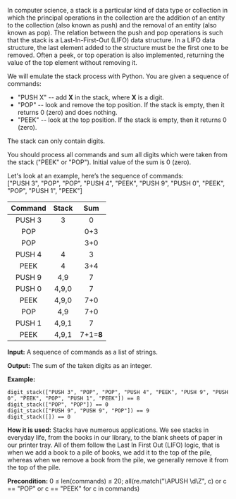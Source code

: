 In computer science, a stack is a particular kind of data type or collection in which the principal operations in the collection are the addition of an entity to the collection (also known as push) and the removal of an entity (also known as pop). The relation between the push and pop operations is such that the stack is a Last-In-First-Out (LIFO) data structure. In a LIFO data structure, the last element added to the structure must be the first one to be removed. Often a peek, or top operation is also implemented, returning the value of the top element without removing it.

We will emulate the stack process with Python. You are given a sequence of commands:

- "PUSH X" -- add <b>X</b> in the stack, where <b>X</b> is a digit.
- "POP" -- look and remove the top position. If the stack is empty, then it returns 0 (zero) and does nothing.
- "PEEK" -- look at the top position. If the stack is empty, then it returns 0 (zero).

The stack can only contain digits.

You should process all commands and sum all digits which were taken from the stack ("PEEK" or "POP"). Initial value of the sum is 0 (zero).

Let's look at an example, here’s the sequence of commands:</br>
["PUSH 3", "POP", "POP", "PUSH 4", "PEEK", "PUSH 9", "PUSH 0", "PEEK", "POP", "PUSH 1", "PEEK"]

| Command | Stack |  Sum  |
|:-------:|:-----:|:-----:|
|  PUSH 3 |   3   |   0   |
|   POP   |       |  0+3  |
|   POP   |       |  3+0  |
|  PUSH 4 |   4   |   3   |
|   PEEK  |   4   |  3+4  |
|  PUSH 9 |  4,9  |   7   |
|  PUSH 0 | 4,9,0 |   7   |
|   PEEK  | 4,9,0 |  7+0  |
|   POP   |  4,9  |  7+0  |
|  PUSH 1 | 4,9,1 |   7   |
|   PEEK  | 4,9,1 | 7+1=<b>8</b> |

<b>Input:</b> A sequence of commands as a list of strings.

<b>Output:</b> The sum of the taken digits as an integer.

<b>Example:</b>
```
digit_stack(["PUSH 3", "POP", "POP", "PUSH 4", "PEEK", "PUSH 9", "PUSH 0", "PEEK", "POP", "PUSH 1", "PEEK"]) == 8
digit_stack(["POP", "POP"]) == 0
digit_stack(["PUSH 9", "PUSH 9", "POP"]) == 9
digit_stack([]) == 0
```
<b>How it is used:</b> Stacks have numerous applications. We see stacks in everyday life, from the books in our library, to the blank sheets of paper in our printer tray. All of them follow the Last In First Out (LIFO) logic, that is when we add a book to a pile of books, we add it to the top of the pile, whereas when we remove a book from the pile, we generally remove it from the top of the pile.

<b>Precondition:</b>
0 ≤ len(commands) ≤ 20;
all(re.match("\APUSH \d\Z", c) or с == "POP" or c == "PEEK" for c in commands)